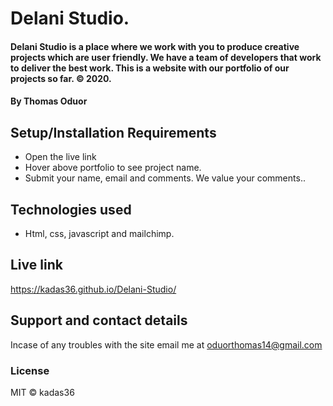 # Delani Studio.
#### Delani Studio is a place where we work with you to produce creative projects which are user friendly. We have a team of developers that work to deliver the best work. This is a website with our portfolio of our projects so far. © 2020.
#### By **Thomas Oduor**
## Setup/Installation Requirements
* Open the live link
* Hover above portfolio to see project name.
* Submit your name, email and comments. We value your comments..
## Technologies used
* Html, css, javascript and mailchimp.
## Live link 
https://kadas36.github.io/Delani-Studio/
## Support and contact details
Incase of any troubles with the site email me at oduorthomas14@gmail.com
### License
MIT © kadas36